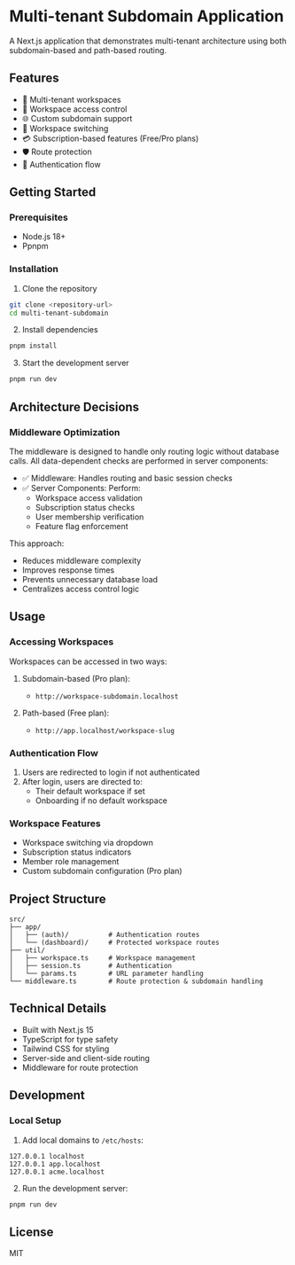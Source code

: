 
# Multi-tenant Subdomain Application

A Next.js application that demonstrates multi-tenant architecture using both subdomain-based and path-based routing.

## Features

- 🏢 Multi-tenant workspaces
- 🔐 Workspace access control
- 🌐 Custom subdomain support
- 🔄 Workspace switching
- 💳 Subscription-based features (Free/Pro plans)
- 🛡️ Route protection
- 🔑 Authentication flow

## Getting Started

### Prerequisites

- Node.js 18+
- Ppnpm

### Installation

1. Clone the repository
```bash
git clone <repository-url>
cd multi-tenant-subdomain
```

2. Install dependencies
```bash
pnpm install
```

3. Start the development server
```bash
pnpm run dev
```


## Architecture Decisions

### Middleware Optimization

The middleware is designed to handle only routing logic without database calls. All data-dependent checks are performed in server components:

- ✅ Middleware: Handles routing and basic session checks
- ✅ Server Components: Perform:
  - Workspace access validation
  - Subscription status checks
  - User membership verification
  - Feature flag enforcement

This approach:
- Reduces middleware complexity
- Improves response times
- Prevents unnecessary database load
- Centralizes access control logic

## Usage

### Accessing Workspaces

Workspaces can be accessed in two ways:

1. Subdomain-based (Pro plan):
   - `http://workspace-subdomain.localhost`

2. Path-based (Free plan):
   - `http://app.localhost/workspace-slug`

### Authentication Flow

1. Users are redirected to login if not authenticated
2. After login, users are directed to:
   - Their default workspace if set
   - Onboarding if no default workspace

### Workspace Features

- Workspace switching via dropdown
- Subscription status indicators
- Member role management
- Custom subdomain configuration (Pro plan)

## Project Structure

```
src/
├── app/
│   ├── (auth)/          # Authentication routes
│   └── (dashboard)/     # Protected workspace routes
├── util/
│   ├── workspace.ts     # Workspace management
│   ├── session.ts       # Authentication
│   └── params.ts        # URL parameter handling
└── middleware.ts        # Route protection & subdomain handling
```

## Technical Details

- Built with Next.js 15
- TypeScript for type safety
- Tailwind CSS for styling
- Server-side and client-side routing
- Middleware for route protection

## Development

### Local Setup

1. Add local domains to `/etc/hosts`:
```
127.0.0.1 localhost
127.0.0.1 app.localhost
127.0.0.1 acme.localhost
```

2. Run the development server:
```bash
pnpm run dev
```

<!-- ### Testing

```bash
pnpm run test
``` -->

## License

MIT